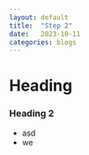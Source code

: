 ```yaml
---
layout: default
title:  "Step 2"
date:   2023-10-11
categories: blogs
---
```


# Heading
### Heading 2

- asd
- we